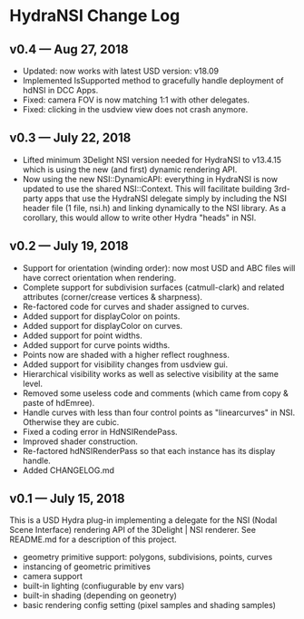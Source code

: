 # HydraNSI Change Log

## v0.4 — Aug 27, 2018

- Updated: now works with latest USD version: v18.09
- Implemented IsSupported method to gracefully handle deployment of hdNSI in DCC Apps. 
- Fixed: camera FOV is now matching 1:1 with other delegates.
- Fixed: clicking in the usdview view does not crash anymore.

## v0.3 — July 22, 2018

- Lifted minimum 3Delight NSI version needed for HydraNSI to v13.4.15 which is using the new (and first) dynamic rendering API.
- Now using the new NSI::DynamicAPI: everything in HydraNSI is now updated to use the shared NSI::Context. This will facilitate building 3rd-party apps that use the HydraNSI delegate simply by including the NSI header file (1 file, nsi.h) and linking dynamically to the NSI library. As a corollary, this would allow to write other Hydra "heads" in NSI. 


## v0.2 — July 19, 2018

- Support for orientation (winding order): now most USD and ABC files  will have correct orientation when rendering.
- Complete support for subdivision surfaces (catmull-clark) and related attributes (corner/crease vertices & sharpness).
- Re-factored code for curves and shader assigned to curves.
- Added support for displayColor on points.
- Added support for displayColor on curves.
- Added support for point widths.
- Added support for curve points  widths.
- Points now are shaded with a higher reflect roughness.
- Added support for visibility changes from usdview gui.
- Hierarchical visibility works as well as selective visibility at the same level.
- Removed some useless code and comments (which came from copy & paste of hdEmree).
- Handle curves with less than four control points as "linearcurves" in NSI. Otherwise they are cubic.
- Fixed a coding error in HdNSIRendePass.
- Improved shader construction.
- Re-factored hdNSIRenderPass so that each instance has its display handle.
- Added CHANGELOG.md


## v0.1 — July 15, 2018

This is a USD Hydra plug-in implementing a delegate for the NSI (Nodal Scene Interface) rendering API of the 3Delight | NSI renderer. See README.md for a description of this project.

- geometry primitive support: polygons, subdivisions, points, curves
- instancing of geometric primitives
- camera support
- built-in lighting (confiugurable by env vars)
- built-in shading (depending on geonetry)
- basic rendering config setting (pixel samples and shading samples)

